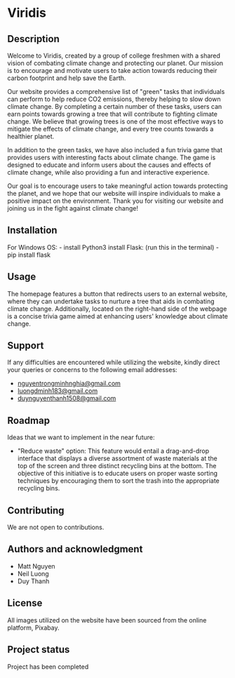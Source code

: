 # Viridis

## Description
Welcome to Viridis, created by a group of college freshmen with a shared vision of combating climate change and protecting our planet. Our mission is to encourage and motivate users to take action towards reducing their carbon footprint and help save the Earth.

Our website provides a comprehensive list of "green" tasks that individuals can perform to help reduce CO2 emissions, thereby helping to slow down climate change. By completing a certain number of these tasks, users can earn points towards growing a tree that will contribute to fighting climate change. We believe that growing trees is one of the most effective ways to mitigate the effects of climate change, and every tree counts towards a healthier planet.

In addition to the green tasks, we have also included a fun trivia game that provides users with interesting facts about climate change. The game is designed to educate and inform users about the causes and effects of climate change, while also providing a fun and interactive experience.

Our goal is to encourage users to take meaningful action towards protecting the planet, and we hope that our website will inspire individuals to make a positive impact on the environment. Thank you for visiting our website and joining us in the fight against climate change!

## Installation
For Windows OS:
    - install Python3
install Flask: (run this in the terminal)
    - pip install flask

## Usage
The homepage features a button that redirects users to an external website, where they can undertake tasks to nurture a tree that aids in combating climate change. Additionally, located on the right-hand side of the webpage is a concise trivia game aimed at enhancing users' knowledge about climate change.

## Support
If any difficulties are encountered while utilizing the website, kindly direct your queries or concerns to the following email addresses:
- nguyentrongminhnghia@gmail.com
- luongdminh183@gmail.com
- duynguyenthanh1508@gmail.com

## Roadmap
Ideas that we want to implement in the near future:
- "Reduce waste" option: This feature would entail a drag-and-drop interface that displays a diverse assortment of waste materials at the top of the screen and three distinct recycling bins at the bottom. The objective of this initiative is to educate users on proper waste sorting techniques by encouraging them to sort the trash into the appropriate recycling bins.

## Contributing
We are not open to contributions.

## Authors and acknowledgment
- Matt Nguyen
- Neil Luong
- Duy Thanh

## License
All images utilized on the website have been sourced from the online platform, Pixabay.

## Project status
Project has been completed






